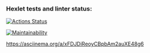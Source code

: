 ### Hexlet tests and linter status:
[![Actions Status](https://github.com/acfohegi/js-starter-project-44/workflows/hexlet-check/badge.svg)](https://github.com/acfohegi/js-starter-project-44/actions)

[![Maintainability](https://api.codeclimate.com/v1/badges/d4909db7bbcf0546abf5/maintainability)](https://codeclimate.com/github/acfohegi/js-starter-project-44/maintainability)

https://asciinema.org/a/xFDJDiReoyCBpbAm2auXE48g6
